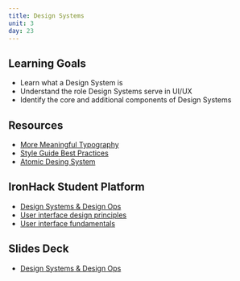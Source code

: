 ```yaml
---
title: Design Systems
unit: 3
day: 23
---
```

## Learning Goals

* Learn what a Design System is
* Understand the role Design Systems serve in UI/UX
* Identify the core and additional components of Design Systems

## Resources

* [More Meaningful Typography](https://alistapart.com/article/more-meaningful-typography)
* [Style Guide Best Practices](http://bradfrost.com/blog/post/style-guide-best-practices-at-beyond-tellerrand/?ref=mybridge.co)
* [Atomic Desing System](http://atomizedesign.com/)

## IronHack Student Platform

* [Design Systems & Design Ops](http://learn.ironhack.com/#/learning_unit/7096)
* [User interface design principles](http://learn.ironhack.com/#/learning_unit/7047)
* [User interface fundamentals](http://learn.ironhack.com/#/learning_unit/7048)

## Slides Deck

* [Design Systems & Design Ops](https://drive.google.com/open?id=1jwYk-JdMyz_UIDWXf9d5WVqZVMqQGVEPTh0X7vZwXAg)
